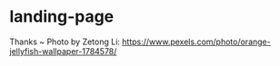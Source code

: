 # landing-page

Thanks ~
Photo by Zetong Li: https://www.pexels.com/photo/orange-jellyfish-wallpaper-1784578/